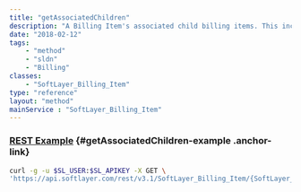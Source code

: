 ```yaml
---
title: "getAssociatedChildren"
description: "A Billing Item's associated child billing items. This includes 'floating' items that are not necessarily child billing items of this billing item."
date: "2018-02-12"
tags:
    - "method"
    - "sldn"
    - "Billing"
classes:
    - "SoftLayer_Billing_Item"
type: "reference"
layout: "method"
mainService : "SoftLayer_Billing_Item"
---
```


### [REST Example](#getAssociatedChildren-example) <a href="/article/rest/"><i class="fas fa-question"></i></a> {#getAssociatedChildren-example .anchor-link} 
```bash
curl -g -u $SL_USER:$SL_APIKEY -X GET \
'https://api.softlayer.com/rest/v3.1/SoftLayer_Billing_Item/{SoftLayer_Billing_ItemID}/getAssociatedChildren'
```
